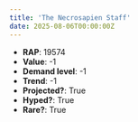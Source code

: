 ```yaml
---
title: 'The Necrosapien Staff'
date: 2025-08-06T00:00:00Z
---
```

- **RAP**: 19574
- **Value**: -1
- **Demand level**: -1
- **Trend**: -1
- **Projected?**: True
- **Hyped?**: True
- **Rare?**: True
